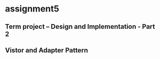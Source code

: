 # assignment5

## Term project – Design and Implementation - Part 2

## Vistor and Adapter Pattern

